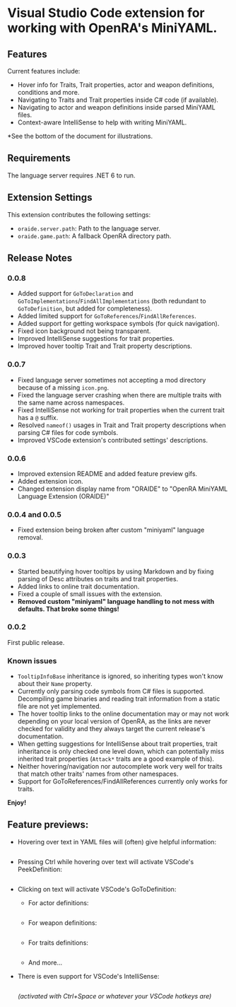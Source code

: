 # Visual Studio Code extension for working with OpenRA's MiniYAML.

## Features

Current features include:
 - Hover info for Traits, Trait properties, actor and weapon definitions, conditions and more.
 - Navigating to Traits and Trait properties inside C# code (if available).
 - Navigating to actor and weapon definitions inside parsed MiniYAML files.
 - Context-aware IntelliSense to help with writing MiniYAML.

*See the bottom of the document for illustrations.

## Requirements

The language server requires .NET 6 to run.

## Extension Settings

This extension contributes the following settings:

 - `oraide.server.path`: Path to the language server.
 - `oraide.game.path`: A fallback OpenRA directory path.

## Release Notes

### 0.0.8

- Added support for `GoToDeclaration` and `GoToImplementations`/`FindAllImplementations` (both redundant to `GoToDefinition`, but added for completeness).
- Added limited support for `GoToReferences`/`FindAllReferences`.
- Added support for getting workspace symbols (for quick navigation).
- Fixed icon background not being transparent.
- Improved IntelliSense suggestions for trait properties.
- Improved hover tooltip Trait and Trait property descriptions.

### 0.0.7

 - Fixed language server sometimes not accepting a mod directory because of a missing `icon.png`.
 - Fixed the language server crashing when there are multiple traits with the same name across namespaces.
 - Fixed IntelliSense not working for trait properties when the current trait has a `@` suffix.
 - Resolved `nameof()` usages in Trait and Trait property descriptions when parsing C# files for code symbols.
 - Improved VSCode extension's contributed settings' descriptions.

### 0.0.6

 - Improved extension README and added feature preview gifs.
 - Added extension icon.
 - Changed extension display name from "ORAIDE" to "OpenRA MiniYAML Language Extension (ORAIDE)"

### 0.0.4 and 0.0.5

 - Fixed extension being broken after custom "miniyaml" language removal. 

### 0.0.3

 - Started beautifying hover tooltips by using Markdown and by fixing parsing of Desc attributes on traits and trait properties.
 - Added links to online trait documentation.
 - Fixed a couple of small issues with the extension.
 - **Removed custom "miniyaml" language handling to not mess with defaults. That broke some things!**

### 0.0.2

First public release.

### Known issues

 - `TooltipInfoBase` inheritance is ignored, so inheriting types won't know about their `Name` property.
 - Currently only parsing code symbols from C# files is supported. Decompiling game binaries and reading trait information from a static file are not yet implemented.
 - The hover tooltip links to the online documentation may or may not work depending on your local version of OpenRA, as the links are never checked for validity and they always target the current release's documentation.
 - When getting suggestions for IntelliSense about trait properties, trait inheritance is only checked one level down, which can potentially miss inherited trait properties (`Attack*` traits are a good example of this).
 - Neither hovering/navigation nor autocomplete work very well for traits that match other traits' names from other namespaces.
 - Support for GoToReferences/FindAllReferences currently only works for traits.

**Enjoy!**

## Feature previews:

 - Hovering over text in YAML files will (often) give helpful information:
    <p align="center">
        <img src="https://raw.githubusercontent.com/penev92/Oraide.LanguageServer/main/clients/oraide-vscode/images/docs/Hover_tooltips.gif" alt="" />
    </p>

 - Pressing Ctrl while hovering over text will activate VSCode's PeekDefinition:
    <p align="center">
        <img src="https://raw.githubusercontent.com/penev92/Oraide.LanguageServer/main/clients/oraide-vscode/images/docs/Peek_definition.gif" alt="" />
    </p>

 - Clicking on text will activate VSCode's GoToDefinition:
    - For actor definitions:
        <p align="center">
            <img src="https://raw.githubusercontent.com/penev92/Oraide.LanguageServer/main/clients/oraide-vscode/images/docs/GoToDefinition_1.gif" alt="" />
        </p>

    - For weapon definitions:
        <p align="center">
            <img src="https://raw.githubusercontent.com/penev92/Oraide.LanguageServer/main/clients/oraide-vscode/images/docs/GoToDefinition_2.gif" alt="" />
        </p>

    - For traits definitions:
        <p align="center">
            <img src="https://raw.githubusercontent.com/penev92/Oraide.LanguageServer/main/clients/oraide-vscode/images/docs/GoToDefinition_3.gif" alt="" />
        </p>

    - And more...

 - There is even support for VSCode's IntelliSense:
        <p align="center">
            <img src="https://raw.githubusercontent.com/penev92/Oraide.LanguageServer/main/clients/oraide-vscode/images/docs/IntelliSense.gif" alt="" />
        </p>
        *(activated with Ctrl+Space or whatever your VSCode hotkeys are)*